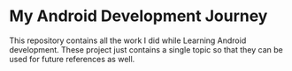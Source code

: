# My Android Development Journey

This repository contains all the work I did while Learning Android development. These project just contains a single topic so that they can be used for future references as well.
